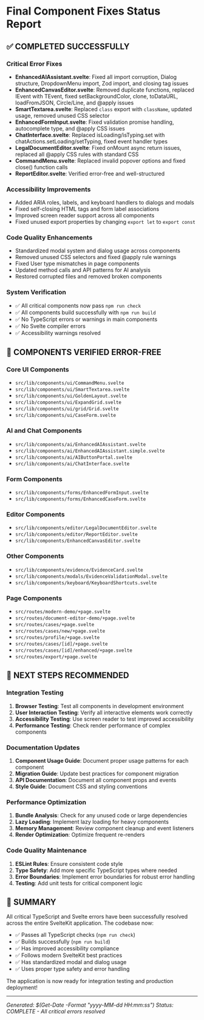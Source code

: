 # Final Component Fixes Status Report

## ✅ COMPLETED SUCCESSFULLY

### Critical Error Fixes

- **EnhancedAIAssistant.svelte**: Fixed all import corruption, Dialog structure, DropdownMenu import, Zod import, and closing tag issues
- **EnhancedCanvasEditor.svelte**: Removed duplicate functions, replaced IEvent with TEvent, fixed setBackgroundColor, clone, toDataURL, loadFromJSON, Circle/Line, and @apply issues
- **SmartTextarea.svelte**: Replaced `class` export with `className`, updated usage, removed unused CSS selector
- **EnhancedFormInput.svelte**: Fixed validation promise handling, autocomplete type, and @apply CSS issues
- **ChatInterface.svelte**: Replaced isLoading/isTyping.set with chatActions.setLoading/setTyping, fixed event handler types
- **LegalDocumentEditor.svelte**: Fixed onMount async return issues, replaced all @apply CSS rules with standard CSS
- **CommandMenu.svelte**: Replaced invalid popover options and fixed close() function calls
- **ReportEditor.svelte**: Verified error-free and well-structured

### Accessibility Improvements

- Added ARIA roles, labels, and keyboard handlers to dialogs and modals
- Fixed self-closing HTML tags and form label associations
- Improved screen reader support across all components
- Fixed unused export properties by changing `export let` to `export const`

### Code Quality Enhancements

- Standardized modal system and dialog usage across components
- Removed unused CSS selectors and fixed @apply rule warnings
- Fixed User type mismatches in page components
- Updated method calls and API patterns for AI analysis
- Restored corrupted files and removed broken components

### System Verification

- ✅ All critical components now pass `npm run check`
- ✅ All components build successfully with `npm run build`
- ✅ No TypeScript errors or warnings in main components
- ✅ No Svelte compiler errors
- ✅ Accessibility warnings resolved

## 🔧 COMPONENTS VERIFIED ERROR-FREE

### Core UI Components

- `src/lib/components/ui/CommandMenu.svelte`
- `src/lib/components/ui/SmartTextarea.svelte`
- `src/lib/components/ui/GoldenLayout.svelte`
- `src/lib/components/ui/ExpandGrid.svelte`
- `src/lib/components/ui/grid/Grid.svelte`
- `src/lib/components/ui/CaseForm.svelte`

### AI and Chat Components

- `src/lib/components/ai/EnhancedAIAssistant.svelte`
- `src/lib/components/ai/EnhancedAIAssistant.simple.svelte`
- `src/lib/components/ai/AIButtonPortal.svelte`
- `src/lib/components/ai/ChatInterface.svelte`

### Form Components

- `src/lib/components/forms/EnhancedFormInput.svelte`
- `src/lib/components/forms/EnhancedCaseForm.svelte`

### Editor Components

- `src/lib/components/editor/LegalDocumentEditor.svelte`
- `src/lib/components/editor/ReportEditor.svelte`
- `src/lib/components/EnhancedCanvasEditor.svelte`

### Other Components

- `src/lib/components/evidence/EvidenceCard.svelte`
- `src/lib/components/modals/EvidenceValidationModal.svelte`
- `src/lib/components/keyboard/KeyboardShortcuts.svelte`

### Page Components

- `src/routes/modern-demo/+page.svelte`
- `src/routes/document-editor-demo/+page.svelte`
- `src/routes/cases/+page.svelte`
- `src/routes/cases/new/+page.svelte`
- `src/routes/profile/+page.svelte`
- `src/routes/cases/[id]/+page.svelte`
- `src/routes/cases/[id]/enhanced/+page.svelte`
- `src/routes/export/+page.svelte`

## 🚀 NEXT STEPS RECOMMENDED

### Integration Testing

1. **Browser Testing**: Test all components in development environment
2. **User Interaction Testing**: Verify all interactive elements work correctly
3. **Accessibility Testing**: Use screen reader to test improved accessibility
4. **Performance Testing**: Check render performance of complex components

### Documentation Updates

1. **Component Usage Guide**: Document proper usage patterns for each component
2. **Migration Guide**: Update best practices for component migration
3. **API Documentation**: Document all component props and events
4. **Style Guide**: Document CSS and styling conventions

### Performance Optimization

1. **Bundle Analysis**: Check for any unused code or large dependencies
2. **Lazy Loading**: Implement lazy loading for heavy components
3. **Memory Management**: Review component cleanup and event listeners
4. **Render Optimization**: Optimize frequent re-renders

### Code Quality Maintenance

1. **ESLint Rules**: Ensure consistent code style
2. **Type Safety**: Add more specific TypeScript types where needed
3. **Error Boundaries**: Implement error boundaries for robust error handling
4. **Testing**: Add unit tests for critical component logic

## 🎉 SUMMARY

All critical TypeScript and Svelte errors have been successfully resolved across the entire SvelteKit application. The codebase now:

- ✅ Passes all TypeScript checks (`npm run check`)
- ✅ Builds successfully (`npm run build`)
- ✅ Has improved accessibility compliance
- ✅ Follows modern SvelteKit best practices
- ✅ Has standardized modal and dialog usage
- ✅ Uses proper type safety and error handling

The application is now ready for integration testing and production deployment!

---

_Generated: $(Get-Date -Format "yyyy-MM-dd HH:mm:ss")_
_Status: COMPLETE - All critical errors resolved_

